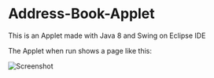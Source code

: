 # Address-Book-Applet
This is an Applet made with Java 8 and Swing on Eclipse IDE

The Applet when run shows a page like this: 


![Screenshot](https://github.com/insane2899/Address-Book-Applet/images/start1.png)

